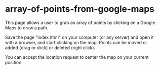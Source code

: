 # array-of-points-from-google-maps
This page allows a user to grab an array of points by clicking on a Google Maps to draw a path.

Save the page "index.html" on your computer (or any server) and open it with a browser, and start clicking on the map. Points can be moved or added (drag or click) or deleted (right click).

You can accept the location request to center the map on your current position.
